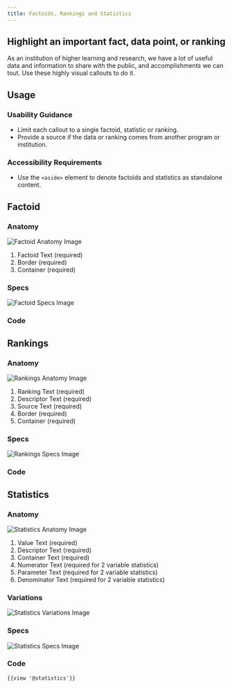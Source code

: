 ```yaml
---
title: Factoids, Rankings and Statistics
---
```

## Highlight an important fact, data point, or ranking

As an institution of higher learning and research, we have a lot of useful data and information to share with the public, and accomplishments we can tout. Use these highly visual callouts to do it.

## **Usage**

### **Usability Guidance**

* Limit each callout to a single factoid, statistic or ranking.
* Provide a source if the data or ranking comes from another program or institution.

### **Accessibility Requirements**

* Use the `<aside>` element to denote factoids and statistics as standalone content.

## **Factoid**

### **Anatomy**

<img class="doc-images" alt="Factoid Anatomy Image" title="Factoid Anatomy Image" src="/build/%!CurrentVersion%!/docs/img/Factoids-Rankings-Statistics/Factoids/factoid-anatomy.jpg"/>

1. Factoid Text (required)
2. Border (required)
3. Container (required)

### **Specs**

<img class="doc-images" alt="Factoid Specs Image" title="Factoid Specs Image" src="/build/%!CurrentVersion%!/docs/img/Factoids-Rankings-Statistics/Factoids/factoid-specs.jpg"/>

### **Code**

<!--Factoid code here, if applicable-->

## **Rankings**

### **Anatomy**

<img class="doc-images" alt="Rankings Anatomy Image" title="Rankings Anatomy Image" src="/build/%!CurrentVersion%!/docs/img/Factoids-Rankings-Statistics/Rankings/ranking-anatomy.jpg"/>

1. Ranking Text (required)
2. Descriptor Text (required)
3. Source Text (required)
4. Border (required)
5. Container (required)

### **Specs**

<img class="doc-images" alt="Rankings Specs Image" title="Rankings Specs Image" src="/build/%!CurrentVersion%!/docs/img/Factoids-Rankings-Statistics/Rankings/ranking-specs.jpg"/>

### **Code**

<!--Rankings code here, if applicable-->

## **Statistics**

### **Anatomy**

<img class="doc-images" alt="Statistics Anatomy Image" title="Statistics Anatomy Image" src="/build/%!CurrentVersion%!/docs/img/Factoids-Rankings-Statistics/Statistics/statistic-anatomy.jpg"/>

1. Value Text (required)
2. Descriptor Text (required)
3. Container Text (required)
4. Numerator Text (required for 2 variable statistics)
5. Parameter Text (required for 2 variable statistics)
6. Denominator Text (required for 2 variable statistics)

### **Variations**

<img class="doc-images" alt="Statistics Variations Image" title="Statistics Variations Image" src="/build/%!CurrentVersion%!/docs/img/Factoids-Rankings-Statistics/Statistics/statistic-variations.jpg"/>

### **Specs**

<img class="doc-images" alt="Statistics Specs Image" title="Statistics Specs Image" src="/build/%!CurrentVersion%!/docs/img/Factoids-Rankings-Statistics/Statistics/statistic-specs.jpg"/>

### **Code**

```
{{view '@statistics'}}
```
